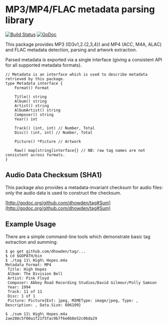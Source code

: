 # MP3/MP4/FLAC metadata parsing library
[![Build Status](https://travis-ci.org/dhowden/tag.svg?branch=master)](https://travis-ci.org/dhowden/tag)
[![GoDoc](https://godoc.org/github.com/dhowden/tag?status.svg)](https://godoc.org/github.com/dhowden/tag)

This package provides MP3 (ID3v1,2.{2,3,4}) and MP4 (ACC, M4A, ALAC) and FLAC metadata detection, parsing and artwork extraction.

Parsed metadata is exported via a single interface (giving a consistent API for all supported metadata formats).

    // Metadata is an interface which is used to describe metadata retrieved by this package.
    type Metadata interface {
    	Format() Format

    	Title() string
    	Album() string
    	Artist() string
    	AlbumArtist() string
    	Composer() string
    	Year() int

    	Track() (int, int) // Number, Total
    	Disc() (int, int) // Number, Total

    	Picture() *Picture // Artwork

    	Raw() map[string]interface{} // NB: raw tag names are not consistent across formats.
    }

## Audio Data Checksum (SHA1)

This package also provides a metadata-invariant checksum for audio files: only the audio data is used to
construct the checksum.

[http://godoc.org/github.com/dhowden/tag#Sum](http://godoc.org/github.com/dhowden/tag#Sum)

## Example Usage

There are a simple command-line tools which demonstrate basic tag extraction and summing:

    $ go get github.com/dhowden/tag/...
    $ cd $GOPATH/bin
    $ ./tag 11\ High\ Hopes.m4a
    Metadata Format: MP4
     Title: High Hopes
     Album: The Division Bell
     Artist: Pink Floyd
     Composer: Abbey Road Recording Studios/David Gilmour/Polly Samson
     Year: 1994
     Track: 11 of 11
     Disc: 1 of 1
     Picture: Picture{Ext: jpeg, MIMEType: image/jpeg, Type: , Description: , Data.Size: 606109}

    $ ./sum 11\ High\ Hopes.m4a
    2ae208c5f00a1f21f5fac9b7f6e0b8e52c06da29
